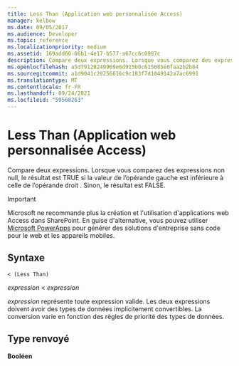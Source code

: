 ```yaml
---
title: Less Than (Application web personnalisée Access)
manager: kelbow
ms.date: 09/05/2017
ms.audience: Developer
ms.topic: reference
ms.localizationpriority: medium
ms.assetid: 169add60-06b1-4e17-b577-a67cc6c0987c
description: Compare deux expressions. Lorsque vous comparez des expressions non null, le résultat est TRUE si la valeur de l’opérande gauche est inférieure à celle de l’opérande droit . Sinon, le résultat est FALSE.
ms.openlocfilehash: a5d79128249969e6d915b0c615085e0faa2b2b84
ms.sourcegitcommit: a1d9041c20256616c9c183f7d1049142a7ac6991
ms.translationtype: MT
ms.contentlocale: fr-FR
ms.lasthandoff: 09/24/2021
ms.locfileid: "59568263"
---
```

# <a name="less-than-access-custom-web-app"></a>Less Than (Application web personnalisée Access)

Compare deux expressions. Lorsque vous comparez des expressions non null, le résultat est TRUE si la valeur de l’opérande gauche est inférieure à celle de l’opérande droit . Sinon, le résultat est FALSE.
  
> [!IMPORTANT]
> Microsoft ne recommande plus la création et l'utilisation d'applications web Access dans SharePoint. En guise d'alternative, vous pouvez utiliser [Microsoft PowerApps](https://powerapps.microsoft.com/en-us/) pour générer des solutions d'entreprise sans code pour le web et les appareils mobiles. 
  
## <a name="syntax"></a>Syntaxe

`< (Less Than)`

*expression*  \<  *expression* 
  
*expression*  représente toute expression valide. Les deux expressions doivent avoir des types de données implicitement convertibles. La conversion varie en fonction des règles de priorité des types de données. 
  
## <a name="return-type"></a>Type renvoyé

**Booléen**
  

